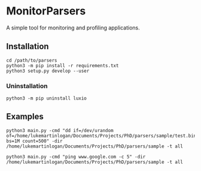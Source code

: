 # MonitorParsers

A simple tool for monitoring and profiling applications.

## Installation

```{bash}
cd /path/to/parsers  
python3 -m pip install -r requirements.txt  
python3 setup.py develop --user
```

### Uninstallation

```{bash}
python3 -m pip uninstall luxio
```

## Examples

```{bash}
python3 main.py -cmd "dd if=/dev/urandom of=/home/lukemartinlogan/Documents/Projects/PhD/parsers/sample/test.bin bs=1M count=500" -dir /home/lukemartinlogan/Documents/Projects/PhD/parsers/sample -t all

python3 main.py -cmd "ping www.google.com -c 5" -dir /home/lukemartinlogan/Documents/Projects/PhD/parsers/sample -t all
```

